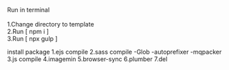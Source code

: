 Run in terminal<br>
<br>
1.Change directory to template<br>
2.Run [ npm i ]<br>
3.Run [ npx gulp ]<br>

install package
1.ejs compile
2.sass compile
  -Glob
  -autoprefixer
  -mqpacker
3.js compile
4.imagemin
5.browser-sync
6.plumber
7.del
